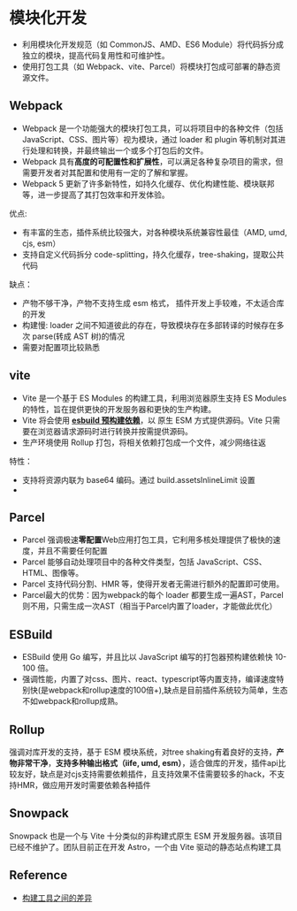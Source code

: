 # 模块化开发

- 利用模块化开发规范（如 CommonJS、AMD、ES6 Module）将代码拆分成独立的模块，提高代码复用性和可维护性。
- 使用打包工具（如 Webpack、vite、Parcel）将模块打包成可部署的静态资源文件。


## Webpack
- Webpack 是一个功能强大的模块打包工具，可以将项目中的各种文件（包括 JavaScript、CSS、图片等）视为模块，通过 loader 和 plugin 等机制对其进行处理和转换，并最终输出一个或多个打包后的文件。
- Webpack 具有**高度的可配置性和扩展性**，可以满足各种复杂项目的需求，但需要开发者对其配置和使用有一定的了解和掌握。
- Webpack 5 更新了许多新特性，如持久化缓存、优化构建性能、模块联邦等，进一步提高了其打包效率和开发体验。

优点:
- 有丰富的生态，插件系统比较强大，对各种模块系统兼容性最佳（AMD, umd, cjs, esm）
- 支持自定义代码拆分 code-splitting，持久化缓存，tree-shaking，提取公共代码

缺点：
- 产物不够干净，产物不支持生成 esm 格式， 插件开发上手较难，不太适合库的开发
- 构建慢: loader 之间不知道彼此的存在，导致模块存在多部转译的时候存在多次 parse(转成 AST 树)的情况
- 需要对配置项比较熟悉


## vite
- Vite 是一个基于 ES Modules 的构建工具，利用浏览器原生支持 ES Modules 的特性，旨在提供更快的开发服务器和更快的生产构建。
- Vite 将会使用 **[esbuild 预构建依赖](https://cn.vitejs.dev/guide/dep-pre-bundling)**，以 原生 ESM 方式提供源码。Vite 只需要在浏览器请求源码时进行转换并按需提供源码。
- 生产环境使用 Rollup 打包，将相关依赖打包成一个文件，减少网络往返


特性：
- 支持将资源内联为 base64 编码。通过 build.assetsInlineLimit 设置
- 


## Parcel
- Parcel 强调极速**零配置**Web应用打包工具，它利用多核处理提供了极快的速度，并且不需要任何配置
- Parcel 能够自动处理项目中的各种文件类型，包括 JavaScript、CSS、HTML、图像等。
- Parcel 支持代码分割、HMR 等，使得开发者无需进行额外的配置即可使用。
- Parcel最大的优势：因为webpack的每个 loader 都要生成一遍AST，Parcel 则不用，只需生成一次AST（相当于Parcel内置了loader，才能做此优化）


## ESBuild
- ESBuild 使用 Go 编写，并且比以 JavaScript 编写的打包器预构建依赖快 10-100 倍。
- 强调性能，内置了对css、图片、react、typescript等内置支持，编译速度特别快(是webpack和rollup速度的100倍+),缺点是目前插件系统较为简单，生态不如webpack和rollup成熟。

## Rollup
强调对库开发的支持，基于 ESM 模块系统，对tree shaking有着良好的支持，**产物非常干净**，**支持多种输出格式（iife, umd, esm）**，适合做库的开发，插件api比较友好，缺点是对cjs支持需要依赖插件，且支持效果不佳需要较多的hack，不支持HMR，做应用开发时需要依赖各种插件


## Snowpack
Snowpack 也是一个与 Vite 十分类似的非构建式原生 ESM 开发服务器。该项目已经不维护了。团队目前正在开发 Astro，一个由 Vite 驱动的静态站点构建工具


## Reference
- [构建工具之间的差异](https://cloud.tencent.com/developer/article/2030300)
